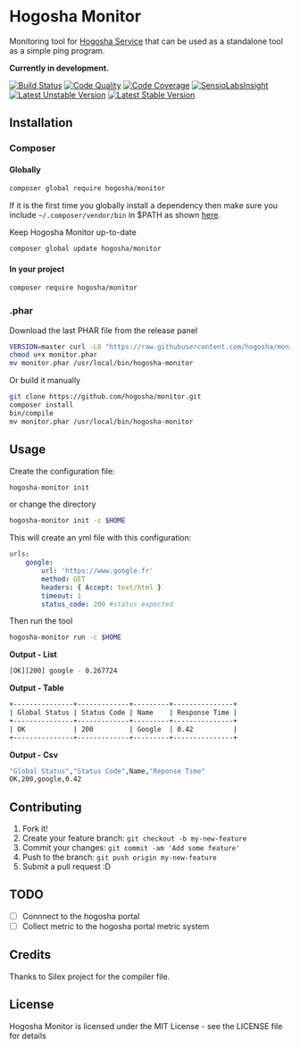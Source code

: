 # Hogosha Monitor

Monitoring tool for [Hogosha Service](https://github.com/hogosha/hogosha) that can be used as a standalone tool as a simple ping program.

**Currently in development.**

[![Build Status](https://img.shields.io/travis/hogosha/monitor.svg?branch=master&style=flat-square)](https://travis-ci.org/hogosha/monitor) [![Code Quality](https://img.shields.io/scrutinizer/g/hogosha/monitor.svg?b=master&style=flat-square)](https://scrutinizer-ci.com/g/hogosha/monitor/?branch=master) [![Code Coverage](https://img.shields.io/coveralls/hogosha/monitor.svg?style=flat-square)](https://coveralls.io/r/hogosha/monitor) [![SensioLabsInsight](https://insight.sensiolabs.com/projects/87bbdd85-2cd8-4556-94c6-5ed9f501cf7d/mini.png)](https://insight.sensiolabs.com/projects/87bbdd85-2cd8-4556-94c6-5ed9f501cf7d) [![Latest Unstable Version](https://poser.pugx.org/hogosha/monitor/v/unstable)](https://packagist.org/packages/hogosha/monitor)
[![Latest Stable Version](https://poser.pugx.org/hogosha/monitor/v/stable)](https://packagist.org/packages/hogosha/monitor)

## Installation

### Composer

#### Globally

```bash
composer global require hogosha/monitor
```

If it is the first time you globally install a dependency then make sure
you include `~/.composer/vendor/bin` in $PATH as shown [here](http://getcomposer.org/doc/03-cli.md#global).

Keep Hogosha Monitor up-to-date

```bash
composer global update hogosha/monitor
```

#### In your project

```bash
composer require hogosha/monitor
```

### .phar

Download the last PHAR file from the release panel

```bash
VERSION=master curl -LO "https://raw.githubusercontent.com/hogosha/monitor/$VERSION/build/monitor.phar"
chmod u+x monitor.phar
mv monitor.phar /usr/local/bin/hogosha-monitor
```

Or build it manually

```bash
git clone https://github.com/hogosha/monitor.git
composer install
bin/compile
mv monitor.phar /usr/local/bin/hogosha-monitor
```

## Usage

Create the configuration file:

```bash
hogosha-monitor init
```

or change the directory

```bash
hogosha-monitor init -c $HOME
```
This will create an yml file with this configuration:

```yaml
urls:
    google:
        url: 'https://www.google.fr'
        method: GET
        headers: { Accept: text/html }
        timeout: 1
        status_code: 200 #status expected
```

Then run the tool

```bash
hogosha-monitor run -c $HOME
```

**Output - List**

```bash
[OK][200] google - 0.267724
```

**Output - Table**

```bash
+---------------+-------------+---------+---------------+
| Global Status | Status Code | Name    | Response Time |
+---------------+-------------+---------+---------------+
| OK            | 200         | Google  | 0.42          |
+---------------+-------------+---------+---------------+
```

**Output - Csv**

```bash
"Global Status","Status Code",Name,"Reponse Time"
OK,200,google,0.42
```

## Contributing

1. Fork it!
2. Create your feature branch: `git checkout -b my-new-feature`
3. Commit your changes: `git commit -am 'Add some feature'`
4. Push to the branch: `git push origin my-new-feature`
5. Submit a pull request :D

## TODO
- [ ] Connnect to the hogosha portal
- [ ] Collect metric to the hogosha portal metric system

## Credits

Thanks to Silex project for the compiler file.

## License

Hogosha Monitor is licensed under the MIT License - see the LICENSE file for details
